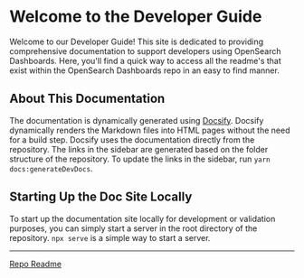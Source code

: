 # Welcome to the Developer Guide

Welcome to our Developer Guide! This site is dedicated to providing comprehensive documentation to support developers using OpenSearch Dashboards. Here, you'll find a quick way to access all the readme's that exist within the OpenSearch Dashboards repo in an easy to find manner.

## About This Documentation

The documentation is dynamically generated using [Docsify](https://docsify.js.org/). Docsify dynamically renders the Markdown files into HTML pages without the need for a build step. Docsify uses the documentation directly from the repository. The links in the sidebar are generated based on the folder structure of the repository. To update the links in the sidebar, run `yarn docs:generateDevDocs`.

## Starting Up the Doc Site Locally

To start up the documentation site locally for development or validation purposes, you can simply start a server in the root directory of the repository. `npx serve` is a simple way to start a server. 

---

[Repo Readme](../README.md)
